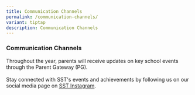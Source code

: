 ```yaml
---
title: Communication Channels
permalink: /communication-channels/
variant: tiptap
description: Communication Channels
---
```

<h3><strong>Communication Channels</strong></h3>
<p>Throughout the year, parents will receive updates on key school events
through the Parent Gateway (PG).
<br>
<br>Stay connected with SST's events and achievements by following us on our
social media page on <a href="https://www.instagram.com/sst_edu_sg/" rel="noopener nofollow" target="_blank"><u>SST Instagram</u></a>.</p>
<p></p>